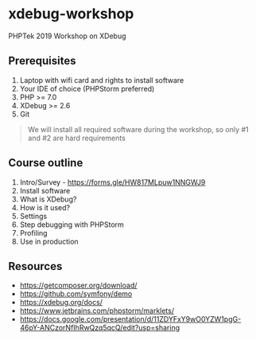 # xdebug-workshop
PHPTek 2019 Workshop on XDebug

## Prerequisites
1. Laptop with wifi card and rights to install software
2. Your IDE of choice (PHPStorm preferred)
2. PHP >= 7.0
3. XDebug >= 2.6
4. Git

>We will install all required software during the workshop, so only #1 and #2 are hard requirements

## Course outline
1. Intro/Survey - https://forms.gle/HW817MLpuw1NNGWJ9
2. Install software
3. What is XDebug?
4. How is it used?
5. Settings
6. Step debugging with PHPStorm
7. Profiling
8. Use in production

## Resources
- https://getcomposer.org/download/
- https://github.com/symfony/demo
- https://xdebug.org/docs/
- https://www.jetbrains.com/phpstorm/marklets/
- https://docs.google.com/presentation/d/11ZDYFxY9wO0YZW1pgG-46pY-ANCzorNfIhRwQzq5qcQ/edit?usp=sharing
